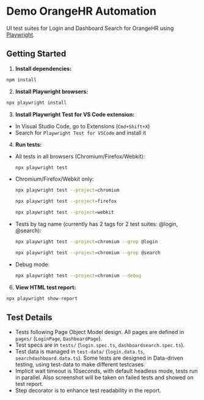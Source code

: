 # Demo OrangeHR Automation

UI test suites for Login and Dashboard Search for OrangeHR using [Playwright](https://playwright.dev/).

## Getting Started

1. **Install dependencies:**
  ```sh
  npm install
  ```

2. **Install Playwright browsers:**
  ```sh
  npx playwright install
  ```

3. **Install Playwright Test for VS Code extension:**
  - In Visual Studio Code, go to Extensions (`Cmd+Shift+X`)
  - Search for `Playwright Test for VSCode` and install it

4. **Run tests:**
  - All tests in all browsers (Chromium/Firefox/Webkit):
    ```sh
    npx playwright test
    ```
  - Chromium/Firefox/Webkit only:
    ```sh
    npx playwright test --project=chromium
    ```
    ```sh
    npx playwright test --project=firefox
    ```
    ```sh
    npx playwright test --project=webkit
    ```
  - Tests by tag name (currently has 2 tags for 2 test suites: @login, @search):
    ```sh
    npx playwright test --project=chromium --grep @login
    ```
    ```sh
    npx playwright test --project=chromium --grep @search
    ```
  - Debug mode:
    ```sh
    npx playwright test --project=chromium --debug
    ```

6. **View HTML test report:**
  ```sh
  npx playwright show-report
  ```

## Test Details

- Tests following Page Object Model design. All pages are defined in `pages/` (`LoginPage`, `DashboardPage`).
- Test specs are in `tests/` (`login.spec.ts`, `dashboardsearch.spec.ts`).
- Test data is managed in `test-data/` (`login.data.ts`, `searchdashboard.data.ts`). Some tests are designed in Data-driven testing, using test-data to make different testcases.
- Implicit wait timeout is 10seconds, with default headless mode, tests run in parallel. Also screenshot will be taken on failed tests and showed on test report.
- Step decorator is to enhance test readability in the report.   